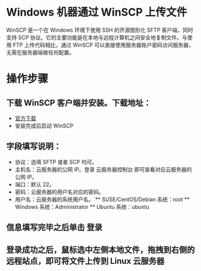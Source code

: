 # Windows 机器通过 WinSCP 上传文件

WinSCP 是一个在 Windows 环境下使用 SSH 的开源图形化 SFTP 客户端，同时支持 SCP 协议。它的主要功能是在本地与远程计算机之间安全地复制文件。与使用 FTP 上传代码相比，通过 WinSCP 可以直接使用服务器账户密码访问服务器，无需在服务器端做任何配置。

# 操作步骤

## 下载 WinSCP 客户端并安装。下载地址：
* [官方下载](https://winscp.net/eng/docs/lang:chs)
* 安装完成后启动 WinSCP

## 字段填写说明：
* 协议：选填 SFTP 或者 SCP 均可。
* 主机名：云服务器的公网 IP。登录 云服务器控制台 即可查看对应云服务器的公网 IP。
* 端口：默认 22。
* 密码：云服务器的用户名对应的密码。
* 用户名：云服务器的系统用户名。
** SUSE/CentOS/Debian 系统：root
** Windows 系统：Administrator
** Ubuntu 系统：ubuntu

## 信息填写完毕之后单击 **登录**

## 登录成功之后，鼠标选中左侧本地文件，拖拽到右侧的远程站点，即可将文件上传到 Linux 云服务器